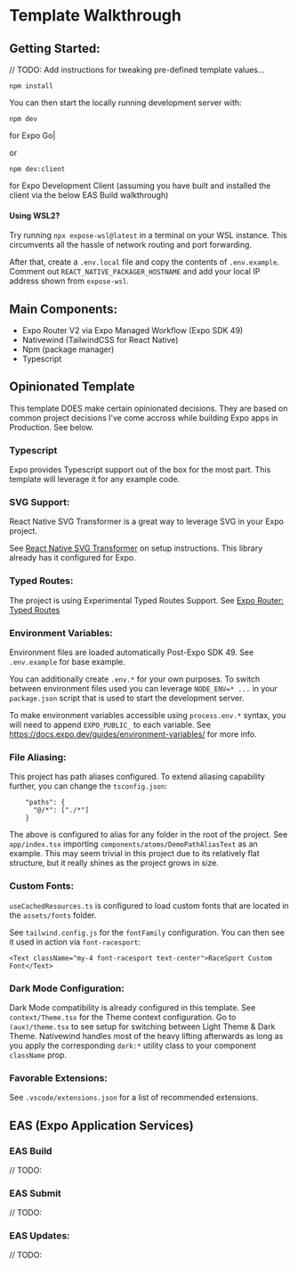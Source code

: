 # Template Walkthrough

## Getting Started:

// TODO: Add instructions for tweaking pre-defined template values...

```
npm install
```

You can then start the locally running development server with:

```
npm dev
```
for Expo Go|

or

```
npm dev:client
```
for Expo Development Client (assuming you have built and installed the client via the below EAS Build walkthrough)

#### Using WSL2?

Try running `npx expose-wsl@latest` in a terminal on your WSL instance. This circumvents all the hassle of network routing and port forwarding.

After that, create a `.env.local` file and copy the contents of `.env.example`.
Comment out `REACT_NATIVE_PACKAGER_HOSTNAME` and add your local IP address shown from `expose-wsl`.

## Main Components:

- Expo Router V2 via Expo Managed Workflow (Expo SDK 49)
- Nativewind (TailwindCSS for React Native)
- Npm (package manager)
- Typescript

## Opinionated Template

This template DOES make certain opinionated decisions. They are based on common project decisions I've come accross while building Expo apps in Production. See below.

### Typescript

Expo provides Typescript support out of the box for the most part. This template will leverage it for any example code.

### SVG Support:

React Native SVG Transformer is a great way to leverage SVG in your Expo project.

See [React Native SVG Transformer](https://github.com/kristerkari/react-native-svg-transformer) on setup instructions. This library already has it configured for Expo.

### Typed Routes:

The project is using Experimental Typed Routes Support. See [Expo Router: Typed Routes](https://docs.expo.dev/router/reference/typed-routes/)

### Environment Variables:

Environment files are loaded automatically Post-Expo SDK 49. See `.env.example` for base example.

You can additionally create `.env.*` for your own purposes. To switch between environment files used you can leverage `NODE_ENV=* ...` in your `package.json` script that is used to start the development server.

To make environment variables accessible using `process.env.*` syntax, you will need to append `EXPO_PUBLIC_` to each variable. See https://docs.expo.dev/guides/environment-variables/ for more info.

### File Aliasing:

This project has path aliases configured. To extend aliasing capability further, you can change the `tsconfig.json`:

```
    "paths": {
      "@/*": ["./*"]
    }
```

The above is configured to alias for any folder in the root of the project. See `app/index.tsx` importing `components/atoms/DemoPathAliasText` as an example. This may seem trivial in this project due to its relatively flat structure, but it really shines as the project grows in size.

### Custom Fonts:

`useCachedResources.ts` is configured to load custom fonts that are located in the `assets/fonts` folder.

See `tailwind.config.js` for the `fontFamily` configuration. You can then see it used in action via `font-racesport`:

```
<Text className="my-4 font-racesport text-center">RaceSport Custom Font</Text>
```

### Dark Mode Configuration:

Dark Mode compatibility is already configured in this template.  See `context/Theme.tsx` for the Theme context configuration.  Go to `(aux)/theme.tsx` to see setup for switching between Light Theme & Dark Theme.  Nativewind handles most of the heavy lifting afterwards as long as you apply the corresponding `dark:*` utility class to your component `className` prop.

### Favorable Extensions:

See `.vscode/extensions.json` for a list of recommended extensions.

## EAS (Expo Application Services)

### EAS Build

// TODO:

### EAS Submit

// TODO:

### EAS Updates:

// TODO:
